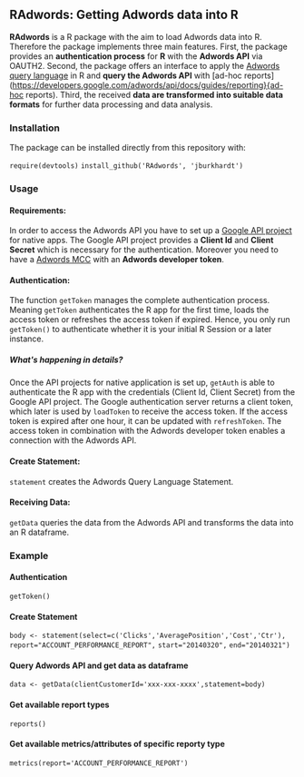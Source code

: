 ## RAdwords: Getting Adwords data into R ##

**RAdwords** is a R package with the aim to load Adwords data into R. Therefore the package implements three main features.
First, the package provides an **authentication process** for **R** with the **Adwords API** via OAUTH2.
Second, the package offers an interface to apply the [Adwords query language](https://developers.google.com/adwords/api/docs/guides/awql) in R and **query the Adwords API** with [ad-hoc reports](https://developers.google.com/adwords/api/docs/guides/reporting}{ad-hoc reports).
Third, the received **data are transformed into suitable data formats** for further data processing and data analysis.


### Installation ###

The package can be installed directly from this repository with:

`require(devtools)`
`install_github('RAdwords', 'jburkhardt')`


### Usage ###

#### Requirements: ####
In order to access the Adwords API you have to set up a [Google API project](https://developers.google.com/console/help/) for native apps. The Google API project provides a **Client Id** and **Client Secret** which is necessary for the authentication. Moreover you need to have a [Adwords MCC](https://developers.google.com/adwords/api/docs/signingup) with an **Adwords developer token**.

#### Authentication: ####
The function `getToken` manages the complete authentication process. Meaning `getToken` authenticates the R app for the first time, loads the access token or refreshes the access token if expired. Hence, you only run `getToken()` to authenticate whether it is your initial R Session or a later instance.

##### What's happening in details? #####
Once the API projects for native application is set up, `getAuth` is able to authenticate the R app with the credentials (Client Id, Client Secret) from the Google API project. The Google authentication server returns a client token, which later is used by `loadToken` to receive the access token. If the access token is expired after one hour, it can be updated with `refreshToken`. The access token in combination with the Adwords developer token enables a connection with the Adwords API.

#### Create Statement: ####
`statement` creates the Adwords Query Language Statement.

#### Receiving Data: ####
`getData` queries the data from the Adwords API and transforms the data into an R dataframe.

### Example ###

#### Authentication ####
`getToken()`
#### Create Statement ####
`body <- statement(select=c('Clicks','AveragePosition','Cost','Ctr'),`
                  `report="ACCOUNT_PERFORMANCE_REPORT",`
                  `start="20140320",`
                  `end="20140321")`
#### Query Adwords API and get data as dataframe ####
`data <- getData(clientCustomerId='xxx-xxx-xxxx',statement=body)`
#### Get available report types ####
`reports()`
#### Get available metrics/attributes of specific reporty type ####
`metrics(report='ACCOUNT_PERFORMANCE_REPORT')`